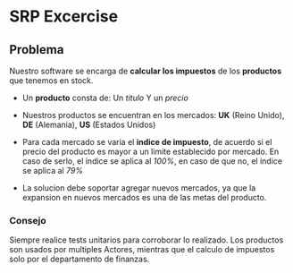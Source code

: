 # SRP Excercise

## Problema

Nuestro software se encarga de **calcular los impuestos** de los **productos** que tenemos en stock.

- Un **producto** consta de: Un *titulo* Y un *precio*

- Nuestros productos se encuentran en los mercados: **UK** (Reino Unido), **DE** (Alemania), **US** (Estados Unidos) 

- Para cada mercado se varia el **indice de impuesto**, de acuerdo si el precio del producto es mayor a un limite establecido por mercado. En caso de serlo, el indice se aplica al *100%*, en caso de que no, el indice se aplica al *79%*

- La solucion debe soportar agregar nuevos mercados, ya que la expansion en nuevos mercados es una de las metas del producto.

### Consejo

Siempre realice tests unitarios para corroborar lo realizado.
Los productos son usados por multiples Actores, mientras que el calculo de impuestos solo por el departamento de finanzas.
